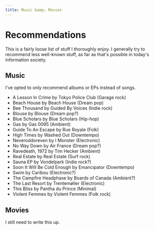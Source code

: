 ```yaml
---
title: Music &amp; Movies
---
```


# Recommendations

This is a fairly loose list of stuff I thoroughly enjoy. I generally try to
recommend less well-known stuff, as far as that's possible in today's
information society.

## Music

I've opted to only recommend albums or EPs instead of songs.

- A Lesson In Crime by Tokyo Police Club (Garage rock)
- Beach House by Beach House (Dream pop)
- Bee Thousand by Guided By Voices (Indie rock)
- Blouse by Blouse (Dream pop?)
- Blue Scholars by Blue Scholars (Hip-hop)
- Gas by Gas 0095 (Ambient)
- Guide To An Escape by Rue Royale (Folk)
- High Times by Washed Out (Downtempo)
- Neveroddoreven by I Monster (Electronic)
- No Way Down by Air France (Dream pop?)
- Ravedeath, 1972 by Tim Hecker (Ambient)
- Real Estate by Real Estate (Surf rock)
- Sauna EP by Vondelpark (Indie rock?)
- Soon It Will Be Cold Enough by Emancipator (Downtempo)
- Swim by Caribou (Electronic?)
- The Campfire Headphase by Boards of Canada (Ambient?)
- The Last Resort by Trentemøller (Electronic)
- This Bliss by Pantha du Prince (Minimal)
- Violent Femmes by Violent Femmes (Folk rock)

## Movies

I still need to write this up.
